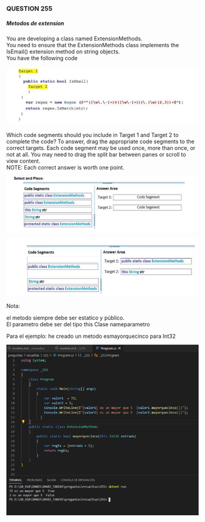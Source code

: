### QUESTION 255 

##### Metodos de extension

You are developing a class named ExtensionMethods.  
You need to ensure that the ExtensionMethods class implements the IsEmail() extension method on string objects.  
You have the following code  


![c1](c1.PNG)

Which code segments should you include in Target 1 and Target 2 to complete the code? To answer, drag the
appropriate code segments to the correct targets. Each code segment may be used once, more than once, or
not at all. You may need to drag the split bar between panes or scroll to view content.  
NOTE: Each correct answer is worth one point.  

![c2](c2.PNG)


![c3](c3.PNG)


Nota:

el metodo siempre debe ser estatico y público.  
El parametro debe ser del tipo this Clase nameparametro



Para el ejemplo: he creado un metodo esmayorquecinco para Int32


![codigo](codigo.PNG)